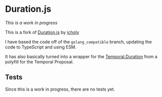 # Duration.js

*This is a work in progress*

This is a fork of [Duration.js](https://github.com/icholy/Duration.js) by [icholy](https://github.com/icholy)

I have based the code off of the `golang_compatible` branch, updating the code to TypeScript and using ESM.

It has also basically turned into a wrapper for the [Temporal.Duration](https://tc39.es/proposal-temporal/docs/duration.html) from a polyfill for the Temporal Proposal.

## Tests

Since this is a work in progress, there are no tests yet.